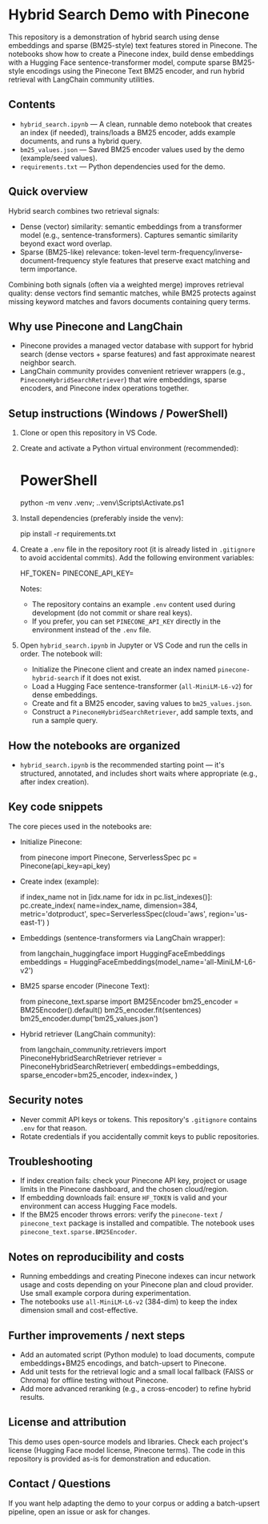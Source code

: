# Hybrid Search Demo with Pinecone

This repository is a demonstration of hybrid search using dense embeddings and sparse (BM25-style) text features stored in Pinecone. The notebooks show how to create a Pinecone index, build dense embeddings with a Hugging Face sentence-transformer model, compute sparse BM25-style encodings using the Pinecone Text BM25 encoder, and run hybrid retrieval with LangChain community utilities.

Contents
-------
- `hybrid_search.ipynb` — A clean, runnable demo notebook that creates an index (if needed), trains/loads a BM25 encoder, adds example documents, and runs a hybrid query.
- `bm25_values.json` — Saved BM25 encoder values used by the demo (example/seed values).
- `requirements.txt` — Python dependencies used for the demo.

Quick overview
--------------
Hybrid search combines two retrieval signals:

- Dense (vector) similarity: semantic embeddings from a transformer model (e.g., sentence-transformers). Captures semantic similarity beyond exact word overlap.
- Sparse (BM25-like) relevance: token-level term-frequency/inverse-document-frequency style features that preserve exact matching and term importance.

Combining both signals (often via a weighted merge) improves retrieval quality: dense vectors find semantic matches, while BM25 protects against missing keyword matches and favors documents containing query terms.

Why use Pinecone and LangChain
------------------------------
- Pinecone provides a managed vector database with support for hybrid search (dense vectors + sparse features) and fast approximate nearest neighbor search.
- LangChain community provides convenient retriever wrappers (e.g., `PineconeHybridSearchRetriever`) that wire embeddings, sparse encoders, and Pinecone index operations together.

Setup instructions (Windows / PowerShell)
---------------------------------------
1. Clone or open this repository in VS Code.
2. Create and activate a Python virtual environment (recommended):

   # PowerShell
   python -m venv .venv; .\.venv\Scripts\Activate.ps1

3. Install dependencies (preferably inside the venv):

   pip install -r requirements.txt

4. Create a `.env` file in the repository root (it is already listed in `.gitignore` to avoid accidental commits). Add the following environment variables:

   HF_TOKEN=<your-huggingface-token>
   PINECONE_API_KEY=<your-pinecone-api-key>

   Notes:
   - The repository contains an example `.env` content used during development (do not commit or share real keys).
   - If you prefer, you can set `PINECONE_API_KEY` directly in the environment instead of the `.env` file.

5. Open `hybrid_search.ipynb` in Jupyter or VS Code and run the cells in order. The notebook will:
   - Initialize the Pinecone client and create an index named `pinecone-hybrid-search` if it does not exist.
   - Load a Hugging Face sentence-transformer (`all-MiniLM-L6-v2`) for dense embeddings.
   - Create and fit a BM25 encoder, saving values to `bm25_values.json`.
   - Construct a `PineconeHybridSearchRetriever`, add sample texts, and run a sample query.

How the notebooks are organized
-----------------------------
- `hybrid_search.ipynb` is the recommended starting point — it's structured, annotated, and includes short waits where appropriate (e.g., after index creation).


Key code snippets
-----------------
The core pieces used in the notebooks are:

- Initialize Pinecone:

  from pinecone import Pinecone, ServerlessSpec
  pc = Pinecone(api_key=api_key)

- Create index (example):

  if index_name not in [idx.name for idx in pc.list_indexes()]:
      pc.create_index(
          name=index_name,
          dimension=384,
          metric='dotproduct',
          spec=ServerlessSpec(cloud='aws', region='us-east-1')
      )

- Embeddings (sentence-transformers via LangChain wrapper):

  from langchain_huggingface import HuggingFaceEmbeddings
  embeddings = HuggingFaceEmbeddings(model_name='all-MiniLM-L6-v2')

- BM25 sparse encoder (Pinecone Text):

  from pinecone_text.sparse import BM25Encoder
  bm25_encoder = BM25Encoder().default()
  bm25_encoder.fit(sentences)
  bm25_encoder.dump('bm25_values.json')

- Hybrid retriever (LangChain community):

  from langchain_community.retrievers import PineconeHybridSearchRetriever
  retriever = PineconeHybridSearchRetriever(
      embeddings=embeddings,
      sparse_encoder=bm25_encoder,
      index=index,
  )

Security notes
--------------
- Never commit API keys or tokens. This repository's `.gitignore` contains `.env` for that reason.
- Rotate credentials if you accidentally commit keys to public repositories.

Troubleshooting
---------------
- If index creation fails: check your Pinecone API key, project or usage limits in the Pinecone dashboard, and the chosen cloud/region.
- If embedding downloads fail: ensure `HF_TOKEN` is valid and your environment can access Hugging Face models.
- If the BM25 encoder throws errors: verify the `pinecone-text` / `pinecone_text` package is installed and compatible. The notebook uses `pinecone_text.sparse.BM25Encoder`.

Notes on reproducibility and costs
--------------------------------
- Running embeddings and creating Pinecone indexes can incur network usage and costs depending on your Pinecone plan and cloud provider. Use small example corpora during experimentation.
- The notebooks use `all-MiniLM-L6-v2` (384-dim) to keep the index dimension small and cost-effective.

Further improvements / next steps
-------------------------------
- Add an automated script (Python module) to load documents, compute embeddings+BM25 encodings, and batch-upsert to Pinecone.
- Add unit tests for the retrieval logic and a small local fallback (FAISS or Chroma) for offline testing without Pinecone.
- Add more advanced reranking (e.g., a cross-encoder) to refine hybrid results.

License and attribution
-----------------------
This demo uses open-source models and libraries. Check each project's license (Hugging Face model license, Pinecone terms). The code in this repository is provided as-is for demonstration and education.

Contact / Questions
-------------------
If you want help adapting the demo to your corpus or adding a batch-upsert pipeline, open an issue or ask for changes.
